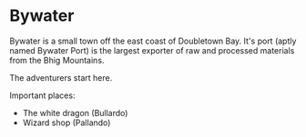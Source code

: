 # Bywater

Bywater is a small town off the east coast of Doubletown Bay. It's port (aptly
named Bywater Port) is the largest exporter of raw and processed materials from
the Bhig Mountains.

The adventurers start here.

Important places:
- The white dragon (Bullardo)
- Wizard shop (Pallando)
